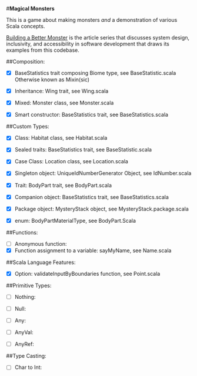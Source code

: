 #**Magical Monsters**

This is a game about making monsters *and* a demonstration of various Scala concepts.

[Building a Better Monster](https://scenarioworld.itch.io/building-a-better-monster) is the article series that 
discusses system design, inclusivity, and accessibility in software development that draws its examples from this 
codebase. 

##Composition:

- [x] BaseStatistics trait composing Biome type, see BaseStatistic.scala Otherwise known as Mixin(sic)

- [x] Inheritance: Wing trait, see Wing.scala

- [x] Mixed: Monster class, see Monster.scala

- [x] Smart constructor: BaseStatistics trait, see BaseStatistics.scala

##Custom Types:

- [x] Class: Habitat class, see Habitat.scala

- [x] Sealed traits: BaseStatistics trait, see BaseStatistic.scala

- [x] Case Class: Location class, see Location.scala

- [x] Singleton object: UniqueIdNumberGenerator Object, see IdNumber.scala

- [x] Trait: BodyPart trait, see BodyPart.scala

- [x] Companion object: BaseStatistics trait, see BaseStatistics.scala

- [x] Package object: MysteryStack object, see MysteryStack.package.scala

- [x] enum: BodyPartMaterialType, see BodyPart.Scala

##Functions:
- [ ] Anonymous function:
- [x] Function assignment to a variable: sayMyName, see Name.scala

##Scala Language Features:
- [x] Option: validateInputByBoundaries function, see Point.scala

##Primitive Types:
- [ ] Nothing:

- [ ] Null:

- [ ] Any:

- [ ] AnyVal:

- [ ] AnyRef:

##Type Casting:
- [ ] Char to Int: